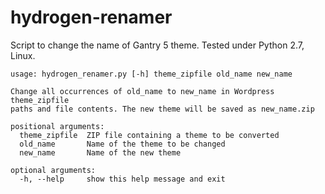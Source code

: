 # hydrogen-renamer
Script to change the name of Gantry 5 theme. Tested under Python 2.7, Linux.

    usage: hydrogen_renamer.py [-h] theme_zipfile old_name new_name
    
    Change all occurrences of old_name to new_name in Wordpress theme_zipfile
    paths and file contents. The new theme will be saved as new_name.zip
    
    positional arguments:
      theme_zipfile  ZIP file containing a theme to be converted
      old_name       Name of the theme to be changed
      new_name       Name of the new theme
    
    optional arguments:
      -h, --help     show this help message and exit
